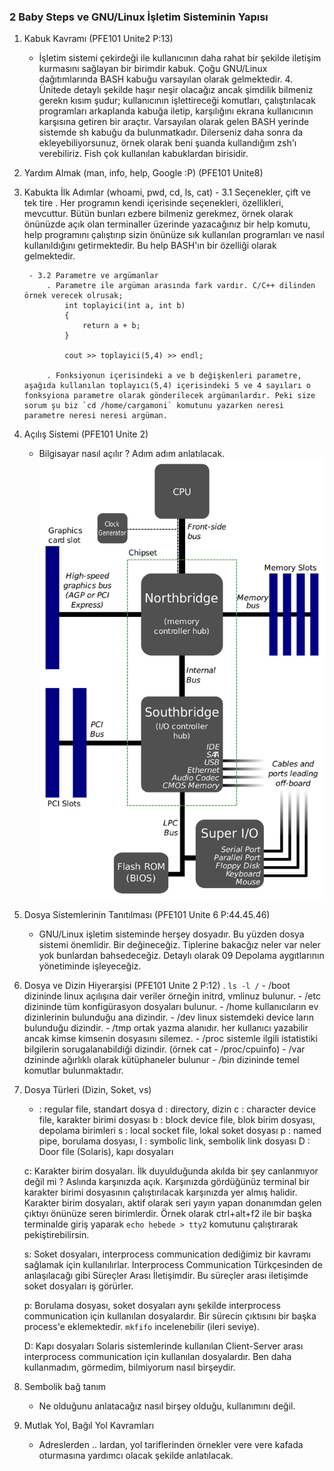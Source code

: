 ### 2 Baby Steps ve GNU/Linux İşletim Sisteminin Yapısı
1. Kabuk Kavramı                                                             (PFE101 Unite2 P:13)
    - İşletim sistemi çekirdeği ile kullanıcının daha rahat bir şekilde iletişim kurmasını sağlayan bir birimdir kabuk. Çoğu GNU/Linux dağıtımlarında BASH kabuğu varsayılan olarak gelmektedir. 4. Ünitede detaylı şekilde haşır neşir olacağız ancak şimdilik bilmeniz gerekn kısım şudur; kullanıcının işlettireceği komutları, çalıştırılacak programları arkaplanda kabuğa iletip, karşılığını ekrana kullanıcının karşısına getiren bir araçtır. Varsayılan olarak gelen BASH yerinde sistemde sh kabuğu da bulunmatkadır. Dilerseniz daha sonra da ekleyebiliyorsunuz, örnek olarak beni şuanda kullandığım zsh'ı verebiliriz. Fish çok kullanılan kabuklardan birisidir. 

2. Yardım Almak (man, info, help, Google :P)                                 (PFE101 Unite8)

3. Kabukta İlk Adımlar (whoami, pwd, cd, ls, cat)
        - 3.1 Seçenekler, çift ve tek tire
            . Her programın kendi içerisinde seçenekleri, özellikleri, mevcuttur. Bütün bunları ezbere bilmeniz gerekmez, örnek olarak önünüzde açık olan terminaller üzerinde yazacağınız bir help komutu, help programını çalıştırıp sizin önünüze sık kullanılan programları ve nasıl kullanıldığını getirmektedir. Bu help BASH'ın bir özelliği olarak gelmektedir.

        - 3.2 Parametre ve argümanlar
            . Parametre ile argüman arasında fark vardır. C/C++ dilinden örnek verecek olrusak;
                int toplayici(int a, int b)
                {
                    return a + b;
                }

                cout >> toplayici(5,4) >> endl;
            
            . Fonksiyonun içerisindeki a ve b değişkenleri parametre, aşağıda kullanılan toplayıcı(5,4) içerisindeki 5 ve 4 sayıları o fonksyiona parametre olarak gönderilecek argümanlardır. Peki size sorum şu biz `cd /home/cargamoni` komutunu yazarken neresi parametre neresi neresi argüman.


4. Açılış Sistemi                                                            (PFE101 Unite 2)
    - Bilgisayar nasıl açılır ? Adım adım anlatılacak.
![picture](resimler/02gnuSys-motherboard.png)

5. Dosya Sistemlerinin Tanıtılması                                           (PFE101 Unite 6 P:44.45.46)
    - GNU/Linux işletim sisteminde herşey dosyadır. Bu yüzden dosya sistemi önemlidir. Bir değineceğiz. Tiplerine bakacğız neler var neler yok bunlardan bahsedeceğiz. Detaylı olarak 09 Depolama aygıtlarının yönetiminde işleyeceğiz.

6. Dosya ve Dizin Hiyerarşisi                                                (PFE101 Unite 2 P:12)
    . `ls -l /`
        - /boot dizininde linux açılışına dair veriler örneğin initrd, vmlinuz bulunur.
        - /etc dizininde tüm konfigürasyon dosyaları bulunur.
        - /home kullanıcıların ev dizinlerinin bulunduğu ana dizindir.
        - /dev linux sistemdeki device ların bulunduğu dizindir.
        - /tmp ortak yazma alanıdır. her kullanıcı yazabilir ancak kimse kimsenin dosyasını silemez.
        - /proc sistemle ilgili istatistiki bilgilerin sorugalanabildiği dizindir. (örnek cat
        - /proc/cpuinfo)
        - /var dzininde ağırlıklı olarak kütüphaneler bulunur
        - /bin dizininde temel komutlar bulunmaktadır.

7. Dosya Türleri (Dizin, Soket, vs)
    - : regular file, standart dosya
    d : directory, dizin
    c : character device file, karakter birimi dosyası
    b : block device file, blok birim dosyası, depolama birimleri
    s : local socket file, lokal soket dosyası
    p : named pipe, borulama dosyası,
    l : symbolic link, sembolik link dosyası
    D : Door file (Solaris), kapı dosyaları
    
    c: Karakter birim dosyaları. İlk duyulduğunda akılda bir şey canlanmıyor değil mi ? Aslında karşınızda açık. Karşınızda gördüğünüz terminal bir karakter birimi dosyasının çalıştırılacak karşınızda yer almış halidir. Karakter birim dosyaları, aktif olarak seri yayın yapan donanımdan gelen çıktıyı önünüze seren birimlerdir. Örnek olarak ctrl+alt+f2 ile bir başka terminalde giriş yaparak `echo hebede > tty2` komutunu çalıştırarak pekiştirebilirsin.

    s: Soket dosyaları, interprocess communication dediğimiz bir kavramı sağlamak için kullanılırlar. Interprocess Communication Türkçesinden de anlaşılacağı gibi Süreçler Arası İletişimdir. Bu süreçler arası iletişimde soket dosyaları iş görürler.

    p: Borulama dosyası, soket dosyaları aynı şekilde interprocess communication için kullanılan dosyalardır. Bir sürecin çıktısını bir başka process'e eklemektedir. `mkfifo` incelenebilir (ileri seviye).

    D: Kapı dosyaları Solaris sistemlerinde kullanılan Client-Server arası interprocess communication için kullanılan dosyalardır. Ben daha kullanmadım, görmedim, bilmiyorum nasıl birşeydir.


8. Sembolik bağ tanım                                                            
    - Ne olduğunu anlatacağız nasıl birşey olduğu, kullanımını değil.

9. Mutlak Yol, Bağıl Yol Kavramları                                          
    - Adreslerden .. lardan, yol tariflerinden örnekler vere vere kafada oturmasına yardımcı olacak şekilde anlatılacak.